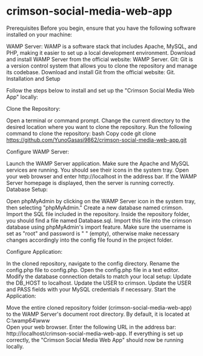 # crimson-social-media-web-app
Prerequisites
Before you begin, ensure that you have the following software installed on your machine:

WAMP Server: WAMP is a software stack that includes Apache, MySQL, and PHP, making it easier to set up a local development environment.
Download and install WAMP Server from the official website: WAMP Server.
Git: Git is a version control system that allows you to clone the repository and manage its codebase.
Download and install Git from the official website: Git.
Installation and Setup

Follow the steps below to install and set up the "Crimson Social Media Web App" locally:

Clone the Repository:

Open a terminal or command prompt.
Change the current directory to the desired location where you want to clone the repository.
Run the following command to clone the repository:
bash
Copy code
git clone https://github.com/YunoGasasi9862/crimson-social-media-web-app.git


Configure WAMP Server:

Launch the WAMP Server application.
Make sure the Apache and MySQL services are running. You should see their icons in the system tray.
Open your web browser and enter http://localhost in the address bar. If the WAMP Server homepage is displayed, then the server is running correctly.
Database Setup:

Open phpMyAdmin by clicking on the WAMP Server icon in the system tray, then selecting "phpMyAdmin."
Create a new database named crimson.
Import the SQL file included in the repository. Inside the repository folder, you should find a file named Database.sql. Import this file into the crimson database using phpMyAdmin's import feature.
Make sure the username is set as "root" and password is " " (empty), otherwise make necessary changes accordingly into the config file found in the project folder.

Configure Application:

In the cloned repository, navigate to the config directory.
Rename the config.php file to config.php.
Open the config.php file in a text editor.
Modify the database connection details to match your local setup:
Update the DB_HOST to localhost.
Update the USER to crimson.
Update the USER and PASS fields with your MySQL credentials if necessary.
Start the Application:

Move the entire cloned repository folder (crimson-social-media-web-app) to the WAMP Server's document root directory. By default, it is located at C:\wamp64\www\
Open your web browser.
Enter the following URL in the address bar: http://localhost/crimson-social-media-web-app.
If everything is set up correctly, the "Crimson Social Media Web App" should now be running locally.
